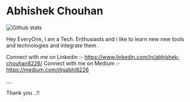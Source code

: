 # Abhishek Chouhan
![Github stats](https://github-readme-stats.vercel.app/api?username=sabhi8226)

Hey EveryOne, I am a Tech. Enthusiasts and i like to learn new new tools and technologies and integrate them .

Connect with me on Linkedin :- https://www.linkedin.com/in/abhishek-chouhan8226/
Connect with me on Medium :- https://medium.com/@sabhi8226

....

Thank you ..!!
